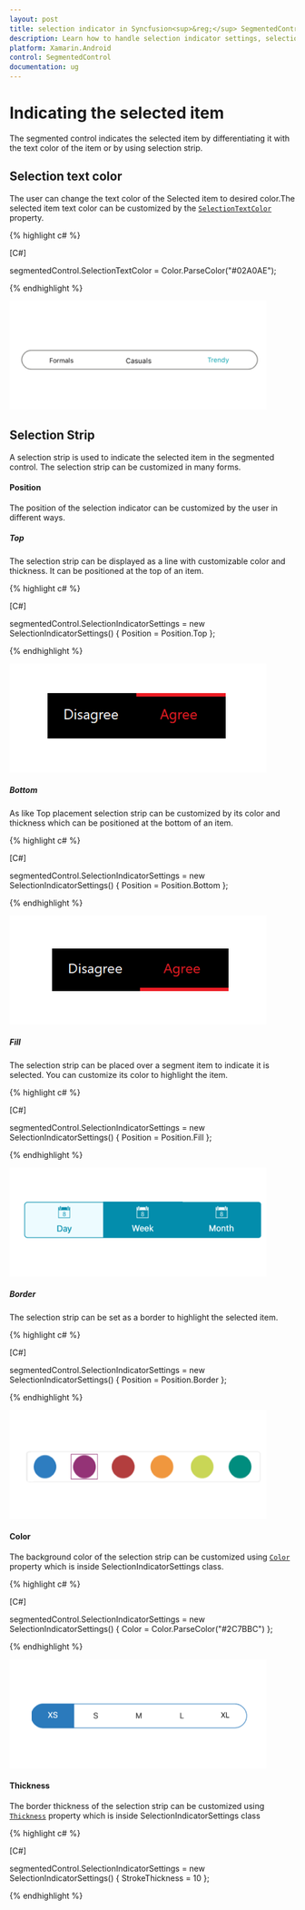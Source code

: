 ```yaml
---
layout: post
title: selection indicator in Syncfusion<sup>&reg;</sup> SegmentedControl for Xamarin.Android
description: Learn how to handle selection indicator settings, selection text color and selection strip in Segmented control
platform: Xamarin.Android
control: SegmentedControl
documentation: ug
---
```


# Indicating the selected item

The segmented control indicates the selected item by differentiating it with the text color of the item or by using selection strip.

## Selection text color

The user can change the text color of the Selected item to desired color.The selected item text color can be customized by the [`SelectionTextColor`](https://help.syncfusion.com/cr/xamarin-android/Syncfusion.Android.Buttons.SfSegmentedControl.html#Syncfusion_Android_Buttons_SfSegmentedControl_SelectionTextColor) property.

{% highlight c# %}

[C#]

segmentedControl.SelectionTextColor = Color.ParseColor("#02A0AE");

{% endhighlight %}

![Xamarin.Android SfSegmentedControl selection text color](images/Selection-indicator/Xamarin_Android_selectiontextcolor.png)

## Selection Strip

A selection strip is used to indicate the selected item in the segmented control. The selection strip can be customized in many forms.

#### Position

The position of the selection indicator can be customized by the user in different ways.

##### Top

The selection strip can be displayed as a line with customizable color and thickness. It can be positioned at the top of an item.

{% highlight c# %}

[C#]

segmentedControl.SelectionIndicatorSettings = new SelectionIndicatorSettings()
{
    Position = Position.Top
};

{% endhighlight %}

![Selection Strip Top](images/Selection-indicator/Xamarin_Android_Top.png)

##### Bottom

As like Top placement selection strip can be customized by its color and thickness which can be positioned at the bottom of an item.

{% highlight c# %}

[C#]

segmentedControl.SelectionIndicatorSettings = new SelectionIndicatorSettings()
{
    Position = Position.Bottom
};

{% endhighlight %}

![Selection Strip Bottom](images/Selection-indicator/Xamarin_Android_Bottom.png)

##### Fill

The selection strip can be placed over a segment item to indicate it is selected. You can customize its color to highlight the item.

{% highlight c# %}

[C#]

segmentedControl.SelectionIndicatorSettings = new SelectionIndicatorSettings()
{
    Position = Position.Fill
};

{% endhighlight %}

![Selection Strip Fill](images/Selection-indicator/Xamarin_Android_Fill.png)

##### Border

The selection strip can be set as a border to highlight the selected item.

{% highlight c# %}

[C#]

segmentedControl.SelectionIndicatorSettings = new SelectionIndicatorSettings()
{
    Position = Position.Border
};

{% endhighlight %}

![Selection Strip Border](images/Selection-indicator/Xamarin_Android_Border.png)

#### Color

The background color of the selection strip can be customized using [`Color`](https://help.syncfusion.com/cr/xamarin-android/Syncfusion.Android.Buttons.SfSegmentItem.html#Syncfusion_Android_Buttons_SfSegmentItem_SelectionBackgroundColor) property which is inside SelectionIndicatorSettings class.

{% highlight c# %}

[C#]

segmentedControl.SelectionIndicatorSettings = new SelectionIndicatorSettings()
{
    Color = Color.ParseColor("#2C7BBC")
};

{% endhighlight %}

![Selection Strip Color](images/Selection-indicator/Xamarin_Android_stripcolor.png)

#### Thickness

The border thickness of the selection strip can be customized using [`Thickness`](https://help.syncfusion.com/cr/xamarin-android/Syncfusion.Android.Buttons.SfSegmentedControl.html#Syncfusion_Android_Buttons_SfSegmentedControl_SegmentBorderThickness) property which is inside SelectionIndicatorSettings class

{% highlight c# %}

[C#]

segmentedControl.SelectionIndicatorSettings = new SelectionIndicatorSettings()
{
    StrokeThickness = 10
};

{% endhighlight %}
